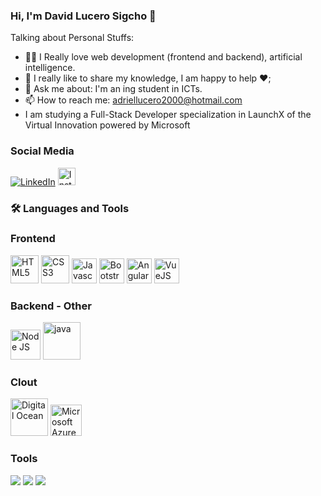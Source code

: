 ### Hi, I'm David Lucero Sigcho 👋


Talking about Personal Stuffs:

- 👩‍💻 I Really love web development (frontend and backend), artificial intelligence.
- 💬 I really like to share my knowledge, I am happy to help ❤️;
- 💬 Ask me about: I'm an ing student in ICTs.
- 📫 How to reach me: adriellucero2000@hotmail.com
- I am studying a Full-Stack Developer specialization in LaunchX of the Virtual Innovation powered by Microsoft
### Social Media
<p>
  <a href="https://www.linkedin.com/in/david-lucero-sigcho/" rel="nofollow"><img alt="LinkedIn" src="https://camo.githubusercontent.com/a493f6833f99fb3c85788d6d9305e6b7a42b838e5ee5d138fd9a8214a7e77472/68747470733a2f2f696d672e736869656c64732e696f2f62616467652f6c696e6b6564696e2d2532333030373742352e7376673f267374796c653d666f722d7468652d6261646765266c6f676f3d6c696e6b6564696e266c6f676f436f6c6f723d7768697465" data-canonical-src="https://img.shields.io/badge/linkedin-%230077B5.svg?&amp;style=for-the-badge&amp;logo=linkedin&amp;logoColor=white" style="max-width: 100%;"></a>
  <a href="https://www.instagram.com/david_lucero_sigcho/" rel="nofollow"><img alt="Instagram" src="https://camo.githubusercontent.com/5c3f3164b340475c38f1ec3d8c6d0c6e8656fbccac25d06cfb86477079b88638/68747470733a2f2f696d672e736869656c64732e696f2f62616467652f696e7374616772616d2d2532334534343035462e7376673f267374796c653d666f722d7468652d6261646765266c6f676f3d696e7374616772616d266c6f676f436f6c6f723d7768697465" height="28" data-canonical-src="https://img.shields.io/badge/instagram-%23E4405F.svg?&amp;style=for-the-badge&amp;logo=instagram&amp;logoColor=white" style="max-width: 100%;"></a>
</p>

### 🛠 Languages and Tools
<h3>Frontend </h3>
<p>
  <img src="https://user-images.githubusercontent.com/14005639/164071992-21767c26-aa64-4b5d-828a-1d02dd6d6c5a.png" alt="HTML5" width="45" height="45" style="max-width: 100%;">
  <img src="https://user-images.githubusercontent.com/14005639/164071403-58e8271f-0e54-40f0-bc49-26a5c2609d59.png" alt="CSS3" width="45" height="45" style="max-width: 100%;">
  <img src="https://user-images.githubusercontent.com/14005639/164071773-c96f5f20-0ade-4ff4-89c3-eae0ab0b22cb.png" alt="Javascript" width="40" height="40" style="max-width: 100%;">
  <img src="https://user-images.githubusercontent.com/14005639/164071036-7c42a113-ba5d-4446-88c3-cf40f9f415ab.png" alt="Bootstrap" width="40" height="40" style="max-width: 100%;">
  <img src="https://user-images.githubusercontent.com/14005639/164069704-66f4e082-104b-4334-a81a-f02d667b44c4.png" alt="Angular" width="40" height="40" style="max-width: 100%;">
  <img src="https://user-images.githubusercontent.com/14005639/164070657-f70113fb-a9ff-45fd-be83-c93844724682.png" alt="VueJS" width="40" height="40" style="max-width: 100%;">
</p>
<h3>Backend - Other</h3>
<p>
  <img src="https://user-images.githubusercontent.com/14005639/164070151-de5359c3-9b36-438f-8cb9-33513fdeec08.png" alt="Node JS" width="48" height="48" style="max-width: 100%;">
  <img src="https://user-images.githubusercontent.com/14005639/164068815-f3e8528d-8048-4c27-bd9a-c2246c1efae7.png" alt="java" width="60" height="60" style="max-width: 100%;">
</p>
<h3>Clout</h3>
<p>
  <img src="https://user-images.githubusercontent.com/14005639/164072866-e409c879-6258-4094-bd00-816e59f38a29.png" alt="Digital Ocean" width="60" height="60" style="max-width: 100%;">
  <img src="https://user-images.githubusercontent.com/14005639/164073082-40658e70-0c84-456c-a821-1928971b0ee9.png" alt="Microsoft Azure" width="50" height="50" style="max-width: 100%;">
</p>
<h3>Tools</h3>
<p>
  <img src="https://camo.githubusercontent.com/1ca4fca85fcdf590edd7002c02ded299502daa79309d0656859b69d55a1c1fa9/68747470733a2f2f696d672e736869656c64732e696f2f62616467652f2d56697375616c25323053747564696f253230436f64652d3035313232413f7374796c653d666c6174266c6f676f3d76697375616c2d73747564696f2d636f6465266c6f676f436f6c6f723d303037414343">
  <img src="https://camo.githubusercontent.com/202a58d250ff1d21ee70433e0070b55f8fed747f8883c1750742aa791b1ad871/68747470733a2f2f696d672e736869656c64732e696f2f62616467652f2d4769744875622d3035313232413f7374796c653d666c6174266c6f676f3d676974687562">
  <img src="https://camo.githubusercontent.com/2fc774b6f44efd9ac27316c539e0e94f8e524f872dc5b1c3ef60266a598331bc/68747470733a2f2f696d672e736869656c64732e696f2f62616467652f2d4769742d3035313232413f7374796c653d666c6174266c6f676f3d676974">
</p>


<!--
Here are some ideas to get you started:

- 🔭 I’m currently working on ...
- 🌱 I’m currently learning ...
- 👯 I’m looking to collaborate on ...
- 🤔 I’m looking for help with ...
- 😄 Pronouns: ...
- ⚡ Fun fact: ...
-->
